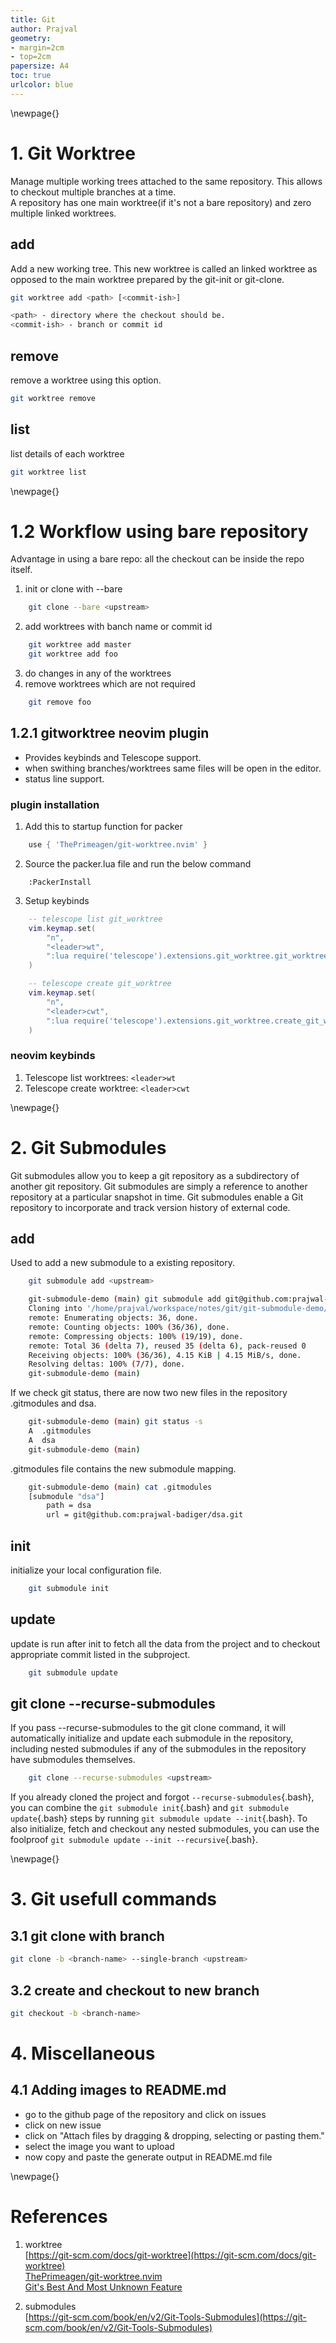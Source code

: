 ```yaml
---
title: Git
author: Prajval
geometry:
- margin=2cm
- top=2cm
papersize: A4
toc: true
urlcolor: blue
---
```


\newpage{}

# 1. Git Worktree

Manage multiple working trees attached to the same repository. This allows to
checkout multiple branches at a time.  
A repository has one main worktree(if it's not a bare repository) and zero 
multiple linked worktrees.

## add

Add a new working tree. This new worktree is called an linked worktree as 
opposed to the main worktree prepared by the git-init or git-clone.

``` bash
git worktree add <path> [<commit-ish>]

<path> - directory where the checkout should be.
<commit-ish> - branch or commit id
```

## remove

remove a worktree using this option.

``` bash
git worktree remove

```

## list
list details of each worktree

``` bash
git worktree list

```

\newpage{}

# 1.2 Workflow using bare repository
Advantage in using a bare repo: all the checkout can be inside the repo itself.

1. init or clone with --bare
``` bash
    git clone --bare <upstream>

```
2. add worktrees with banch name or commit id
``` bash
    git worktree add master
    git worktree add foo

```
3. do changes in any of the worktrees
4. remove worktrees which are not required
``` bash
    git remove foo

```

## 1.2.1 gitworktree neovim plugin
- Provides keybinds and Telescope support.
- when swithing branches/worktrees same files will be open in the editor.
- status line support.

### plugin installation

1. Add this to startup function for packer
``` lua
    use { 'ThePrimeagen/git-worktree.nvim' }

```
2. Source the packer.lua file and run the below command
``` vim
    :PackerInstall
```

3. Setup keybinds
``` lua
    -- telescope list git_worktree
    vim.keymap.set(
        "n",
        "<leader>wt",
        ":lua require('telescope').extensions.git_worktree.git_worktrees()<cr>"
    )

    -- telescope create git_worktree
    vim.keymap.set(
        "n",
        "<leader>cwt",
        ":lua require('telescope').extensions.git_worktree.create_git_worktree()<cr>"
    )

```
### neovim keybinds

1. Telescope list worktrees: ``` <leader>wt ```
2. Telescope create worktree: ``` <leader>cwt ```

\newpage{}

# 2. Git Submodules
Git submodules allow you to keep a git repository as a subdirectory of another git repository.
Git submodules are simply a reference to another repository at a particular snapshot in time.
Git submodules enable a Git repository  to incorporate and track version history of external code.

## add

Used to add a new submodule to a existing repository.
``` bash
    git submodule add <upstream>

    git-submodule-demo (main) git submodule add git@github.com:prajwal-badiger/dsa.git
    Cloning into '/home/prajval/workspace/notes/git/git-submodule-demo/dsa'...
    remote: Enumerating objects: 36, done.
    remote: Counting objects: 100% (36/36), done.
    remote: Compressing objects: 100% (19/19), done.
    remote: Total 36 (delta 7), reused 35 (delta 6), pack-reused 0
    Receiving objects: 100% (36/36), 4.15 KiB | 4.15 MiB/s, done.
    Resolving deltas: 100% (7/7), done.
    git-submodule-demo (main)
```

If we check git status, there are now two new files in the repository .gitmodules
and dsa.  
``` bash
    git-submodule-demo (main) git status -s
    A  .gitmodules
    A  dsa
    git-submodule-demo (main)
```
  
.gitmodules file contains the new submodule mapping.

``` bash
    git-submodule-demo (main) cat .gitmodules
    [submodule "dsa"]
        path = dsa
        url = git@github.com:prajwal-badiger/dsa.git
```

## init
initialize your local configuration file.
```bash
    git submodule init
```

## update
update is run after init to fetch all the data from the project and to checkout
appropriate commit listed in the subproject.
```bash
    git submodule update
```

## git clone \--recurse-submodules
If you pass \--recurse-submodules to the git clone command, 
it will automatically initialize and update each submodule in the repository, 
including nested submodules if any of the submodules in the repository have submodules themselves.

```bash
    git clone --recurse-submodules <upstream>
```

If you already cloned the project and forgot `--recurse-submodules`{.bash}, 
you can combine the `git submodule init`{.bash} and `git submodule update`{.bash} steps by running `git submodule update --init`{.bash}. 
To also initialize, fetch and checkout any nested submodules, you can use the foolproof `git submodule update --init --recursive`{.bash}.

\newpage{}

# 3. Git usefull commands

## 3.1 git clone with branch

```bash
git clone -b <branch-name> --single-branch <upstream>
```

## 3.2 create and checkout to new branch

```bash
git checkout -b <branch-name>
```

# 4. Miscellaneous

## 4.1 Adding images to README.md

- go to the github page of the repository and click on issues
- click on new issue
- click on "Attach files by dragging & dropping, selecting or pasting them."
- select the image you want to upload
- now copy and paste the generate output in README.md file

\newpage{}

# References
1. worktree  
    [https://git-scm.com/docs/git-worktree](https://git-scm.com/docs/git-worktree)  
    [ThePrimeagen/git-worktree.nvim](https://github.com/ThePrimeagen/git-worktree.nvim)  
    [Git's Best And Most Unknown Feature](https://www.youtube.com/watch?v=2uEqYw-N8uE)  

2. submodules  
    [https://git-scm.com/book/en/v2/Git-Tools-Submodules](https://git-scm.com/book/en/v2/Git-Tools-Submodules)  
